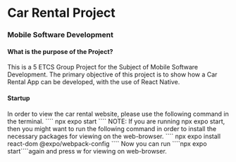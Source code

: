 <h1>Car Rental Project</h1>
<h3>Mobile Software Development</h3>

<h4>What is the purpose of the Project?</h4>
This is a 5 ETCS Group Project for the Subject of Mobile Software Development.
The primary objective of this project is to show how a Car Rental App can be developed, with the use of React Native.

<h4>Startup</h4>
In order to view the car rental website, please use the following command in the terminal.
````
npx expo start
````
NOTE: If you are running npx expo start, then you might want to run the following command
in order to install the necessary packages for viewing on the web-browser.
````
npx expo install react-dom @expo/webpack-config
````
Now you can run ````npx expo start````again and press w for viewing on web-browser.